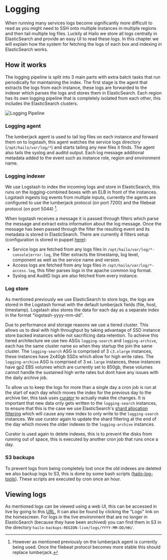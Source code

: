 # Logging

When running many services logs become significantly more difficult to read as you might need to SSH onto multiple instances in multiple regions and then tail multiple log files. Luckily at Hailo we store all logs centrally in ElasticSearch and provide an easy UI to read these logs. In this chapter we will explain how the system for fetching the logs of each box and indexing in ElasticSearch works.

## How it works

The logging pipeline is split into 3 main parts with extra batch tasks that run periodically for maintaining the index. The first stage is the agent that extracts the logs from each instance, these logs are forwarded to the indexer which parses the logs and stores them in ElasticSearch. Each region has its own logging pipeline that is completely isolated from each other, this includes the ElasticSearch clusters.

![Logging Pipeline](/_assets/images/logging-pipeline.png)

### Logging agent

The lumberjack agent is used to tail log files on each instance and forward them on to logstash, this agent watches the service logs directory (`/opt/hailo/var/log/*`) and starts tailing any new files it finds. The agent also tails the syslog and auditd output. Each log message additional metadata added to the event such as instance role, region and environment name.

### Logging indexer

We use Logstash to index the incoming logs and store in ElasticSearch, this runs on the logging-combined boxes with an ELB in front of the instances. Logstash ingests log events from multiple inputs, currently the agents are configured to use the lumberjack protocol (on port 7200) and the filebeat protocol (on port 5044) [^1]. 

When logstash receives a message it is passed through filters which parse the message and extract extra information about the log message. Once the message has been passed through the filter the resulting event and its metadata is stored in ElasticSearch. There are currently 4 filters setup (configuration is stored in puppet [here](https://github.com/HailoOSS/puppet/blob/development/modules/profile/templates/logstash/filter.conf.erb)):
 - Service logs are fetched from any logs files in `/opt/hailo/var/log/*-console|error.log`, the filter extracts the timestamp, log level, component as well as the service name and version.
 - Access logs are fetched from any logs files in `/opt/hailo/var/log/*-access.log`, this filter parses logs in the apache common log format.
 - Syslog and AuditD logs are also fetched from every instance.

### Log store

As mentioned previously we use ElasticSearch to store logs, the logs are stored in the Logstash format with the default lumberjack fields (file, host, timestamp). Logstash also stores the data for each day as a separate index in the format "logstash-yyyy-mm-dd". 

Due to performance and storage reasons we use a tiered cluster. This allows us to deal with high throughput by taking advantage of SSD instance store backed instances while not sacrificing data retention. To achieve this tiered architecture we use two ASGs `logging-search` and `logging-archive`, each has the same cluster name so when they startup the join the same cluster. The `logging-search` ASG is comprised of 3 `c3.xlarge` instances, these instances have 2x40gb SSDs which allow for high write rates. The `logging-archive` ASG is comprised of 3 `m4.large` instances, these instances have gp2 EBS volumes which are currently set to 850gb, these volumes cannot handle the sustained high write rates but dont have any issues with the daily archive job.

To allow us to keep the logs for more than a single day a cron job is run at the start of each day which moves the index for the previous day to the archive tier, this task uses [curator](https://www.elastic.co/guide/en/elasticsearch/client/curator/current/index.html) to actually make the changes. It is important that new data only gets written to the `logging-search` instances, to ensure that this is the case we use ElasticSearch's [shard allocation filtering](https://www.elastic.co/guide/en/elasticsearch/reference/2.2/shard-allocation-filtering.html) which will cause any new index to only write to the `logging-search` instances. We use curator again to update the shard filtering at the end of the day which moves the older indexes to the `logging-archive` instances.

Curator is used again to delete indexes, this is to prevent the disks from running out of space, this is executed by another cron job that runs once a day.

### S3 backups

To prevent logs from being completely lost once the old indexes are deleted we also backup logs to S3, this is done by some bash scripts ([hailo-log-tools](https://github.com/HailoOSS/deb-packages/tree/master/hailo-log-tools)). These scripts are executed by cron once an hour.

[^1]: However as mentioned previously on the lumberjack agent is currently being used. Once the filebeat protocol becomes more stable this should replace lumberjack.

## Viewing logs

As mentioned logs can be viewed using a web UI, this can be accessed in live by going to this [URL](log.hailovpn.com), It can also be found by clicking the "Logs" link on the homescreen. For logs in the live environment that are no longer in ElasticSearch (because they have been archived) you can find them in S3 in the directory `hailo-backups-REGION-live/logs/YYYY-MM-DD/HH/`.
